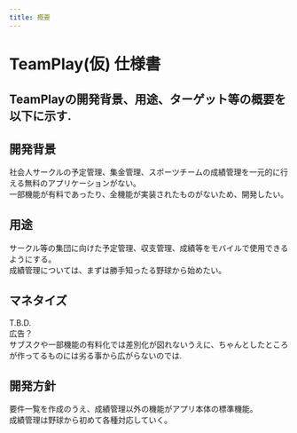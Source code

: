 ```yaml
---
title: 概要
---
```


# TeamPlay(仮) 仕様書

## TeamPlayの開発背景、用途、ターゲット等の概要を以下に示す.

## 開発背景

社会人サークルの予定管理、集金管理、スポーツチームの成績管理を一元的に行える無料のアプリケーションがない。  
一部機能が有料であったり、全機能が実装されたものがないため、開発したい。  

## 用途  

サークル等の集団に向けた予定管理、収支管理、成績等をモバイルで使用できるようにする。  
成績管理については、まずは勝手知ったる野球から始めたい。

## マネタイズ  

T.B.D.  
広告？  
サブスクや一部機能の有料化では差別化が図れないうえに、ちゃんとしたところが作ってるものには劣る事から広がらないのでは.

## 開発方針  

要件一覧を作成のうえ、成績管理以外の機能がアプリ本体の標準機能。  
成績管理は野球から初めて各種対応していく。  
